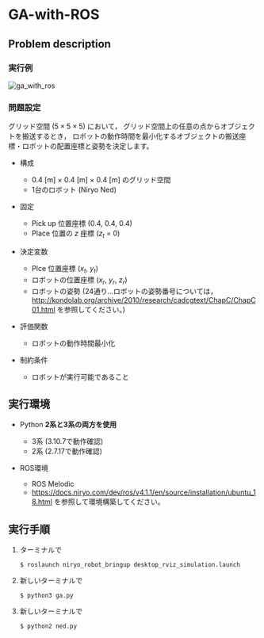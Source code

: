 # GA-with-ROS

## Problem description

### 実行例
![ga_with_ros](https://github.com/Tomoya0302/GA-with-ROS/assets/23186611/f5e3e06c-389b-4483-a527-2419ecc18915)

### 問題設定

グリッド空間 ($5\times 5\times 5$) において，
グリッド空間上の任意の点からオブジェクトを搬送するとき，
ロボットの動作時間を最小化するオブジェクトの搬送座標・ロボットの配置座標と姿勢を決定します。

- 構成
    - 0.4 [m] $\times$ 0.4 [m] $\times$ 0.4 [m] のグリッド空間
    - 1台のロボット (Niryo Ned)

- 固定
    - Pick up 位置座標 (0.4, 0.4, 0.4)
    - Place 位置の $z$ 座標 ($z_t$ = 0)

- 決定変数
    - Plce 位置座標 ($x_t$, $y_t$)
    - ロボットの位置座標 ($x_r$, $y_r$, $z_r$)
    - ロボットの姿勢 (24通り...ロボットの姿勢番号については，http://kondolab.org/archive/2010/research/cadcgtext/ChapC/ChapC01.html を参照してください。)

- 評価関数
    - ロボットの動作時間最小化

- 制約条件
    - ロボットが実行可能であること

## 実行環境

- Python **2系と3系の両方を使用**
    - 3系 (3.10.7で動作確認)
    - 2系 (2.7.17で動作確認)

- ROS環境
    - ROS Melodic
    - https://docs.niryo.com/dev/ros/v4.1.1/en/source/installation/ubuntu_18.html を参照して環境構築してください。

## 実行手順

1. ターミナルで
    ```
    $ roslaunch niryo_robot_bringup desktop_rviz_simulation.launch
    ```

1. 新しいターミナルで
    ```
    $ python3 ga.py
    ```

1. 新しいターミナルで
    ```
    $ python2 ned.py
    ```

